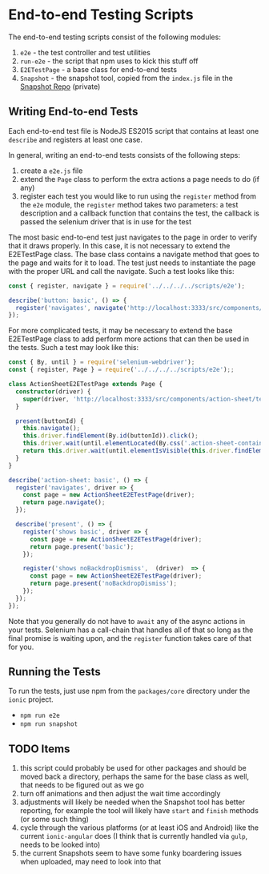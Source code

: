 # End-to-end Testing Scripts

The end-to-end testing scripts consist of the following modules:

1. `e2e` - the test controller and test utilities
1. `run-e2e` - the script that npm uses to kick this stuff off
1. `E2ETestPage` - a base class for end-to-end tests
1. `Snapshot` - the snapshot tool, copied from the `index.js` file in the [Snapshot Repo](https://github.com/ionic-team/snapshot) (private)

## Writing End-to-end Tests

Each end-to-end test file is NodeJS ES2015 script that contains at least one `describe` and registers at least one case.

In general, writing an end-to-end tests consists of the following steps:

1. create a `e2e.js` file
1. extend the `Page` class to perform the extra actions a page needs to do (if any)
1. register each test you would like to run using the `register` method from the `e2e` module, the `register` method takes two parameters: a test description and a callback function that contains the test, the callback is passed the selenium driver that is in use for the test

The most basic end-to-end test just navigates to the page in order to verify that it draws properly. In this case, it is not necessary to extend the E2ETestPage class. The base class contains a navigate method that goes to the page and waits for it to load. The test just needs to instantiate the page with the proper URL and call the navigate. Such a test looks like this:

```ts
const { register, navigate } = require('../../../../scripts/e2e');

describe('button: basic', () => {
  register('navigates', navigate('http://localhost:3333/src/components/button/test/basic'));
});
```

For more complicated tests, it may be necessary to extend the base E2ETestPage class to add perform more actions that can then be used in the tests. Such a test may look like this:

```ts
const { By, until } = require('selenium-webdriver');
const { register, Page } = require('../../../../scripts/e2e');;

class ActionSheetE2ETestPage extends Page {
  constructor(driver) {
    super(driver, 'http://localhost:3333/src/components/action-sheet/test/basic');
  }

  present(buttonId) {
    this.navigate();
    this.driver.findElement(By.id(buttonId)).click();
    this.driver.wait(until.elementLocated(By.css('.action-sheet-container')));
    return this.driver.wait(until.elementIsVisible(this.driver.findElement(By.css('.action-sheet-container'))));
  }
}

describe('action-sheet: basic', () => {
  register('navigates', driver => {
    const page = new ActionSheetE2ETestPage(driver);
    return page.navigate();
  });

  describe('present', () => {
    register('shows basic', driver => {
      const page = new ActionSheetE2ETestPage(driver);
      return page.present('basic');
    });

    register('shows noBackdropDismiss',  (driver)  => {
      const page = new ActionSheetE2ETestPage(driver);
      return page.present('noBackdropDismiss');
    });
  });
});
```

Note that you generally do not have to `await` any of the async actions in your tests. Selenium has a call-chain that handles all of that so long as the final promise is waiting upon, and the `register` function takes care of that for you.

## Running the Tests

To run the tests, just use npm from the `packages/core` directory under the `ionic` project.

* `npm run e2e`
* `npm run snapshot`

## TODO Items

1. this script could probably be used for other packages and should be moved back a directory, perhaps the same for the base class as well, that needs to be figured out as we go
1. turn off animations and then adjust the wait time accordingly
1. adjustments will likely be needed when the Snapshot tool has better reporting, for example the tool will likely have `start` and `finish` methods (or some such thing)
1. cycle through the various platforms (or at least iOS and Android) like the current `ionic-angular` does (I think that is currently handled via `gulp`, needs to be looked into)
1. the current Snapshots seem to have some funky boardering issues when uploaded, may need to look into that
